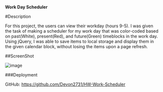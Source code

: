**Work Day Scheduler**

#Description

For this project, the users can view their workday (hours 9-5). I was given the task of making a scheduler for my work day that was color-coded based on past(White), present(Red), and future(Green) timeblocks in the work day. Using jQuery, I was able to save items to local storage and display them in the given calendar block, without losing the items upon a page refresh. 

##ScreenShot

![image](https://github.com/Devon2731/HW-Work-Scheduler/assets/141438012/e2861515-3ad7-4405-9a31-d0b361be2b5c)

###Deployment 

GitHub: https://github.com/Devon2731/HW-Work-Scheduler
